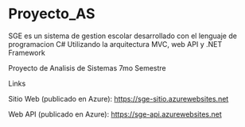 # Proyecto_AS

SGE es un sistema de gestion escolar
desarrollado con el lenguaje de programacion C#
Utilizando la arquitectura MVC, web API y .NET Framework

Proyecto de Analisis de Sistemas 7mo Semestre


Links

Sitio Web (publicado en Azure): https://sge-sitio.azurewebsites.net 

Web API (publicado en Azure): https://sge-api.azurewebsites.net
